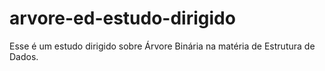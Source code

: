 # arvore-ed-estudo-dirigido
Esse é um estudo dirigido sobre Árvore Binária na matéria de Estrutura de Dados.
